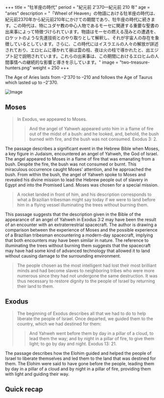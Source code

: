 +++
title = "牡羊座の時代"
period = "紀元前 2'370—紀元前 210 年"
age = "aries"
description = "「Wheel of Heaven」の物語における牡羊座の時代は、紀元前2370年から紀元前210年にかけての期間であり、牡牛座の時代に続きます。この時代は、特にユダヤ教の中心人物であるモーセに関連する重要な聖書の出来事によって特徴づけられています。物語はモーセの燃える茂みとの遭遇を、ロケットのような先進技術とのやり取りとして解釈し、それが宇宙人の存在を象徴しているとしています。さらに、この時代にはイスラエルの人々の解放が詳述されており、エロヒムに導かれて昼は雲の柱、夜は火の柱で導かれたと、出エジプト記で説明されています。これらの出来事は、この期間におけるエロヒムの人間事情への継続的な影響と導きを示しています。"
image = "two-treasure-hunters.png"
weight = 250
+++

The Age of Aries lasts from –2'370 to –210 and follows the Age of Taurus which lasted up to –2'370.

![Image](images/equinox_bc2370.png "Vernal equinox in 2370 BC")

## Moses

> In Exodus, we appeared to Moses.
>
>> And the angel of Yahweh appeared unto him in a flame of fire out of the midst of a bush: and he looked, and, behold, the bush burned with fire, and the bush was not consumed. Exodus 3: 2.

The passage describes a significant event in the Hebrew Bible when Moses, a key figure in Judaism, encountered an angel of Yahweh, the God of Israel. The angel appeared to Moses in a flame of fire that was emanating from a bush. Despite the fire, the bush was not consumed or burnt. This miraculous occurrence caught Moses' attention, and he approached the bush. From within the bush, the angel of Yahweh spoke to Moses and revealed his divine mission to lead the Hebrew people out of slavery in Egypt and into the Promised Land. Moses was chosen for a special mission.

> A rocket landed in front of him, and his description corresponds to what a Brazilian tribesman might say today if we were to land before him in a flying vessel illuminating the trees without burning them.

This passage suggests that the description given in the Bible of the appearance of an angel of Yahweh in Exodus 3:2 may have been the result of an encounter with an extraterrestrial spacecraft. The author is drawing a comparison between the experience of Moses and the possible experience of a Brazilian tribesman encountering a modern-day spacecraft, implying that both encounters may have been similar in nature. The reference to illuminating the trees without burning them suggests that the spacecraft may have had some kind of advanced technology that allowed it to land without causing damage to the surrounding environment.

> The people chosen as the most intelligent had lost their most brilliant minds and had become slaves to neighboring tribes who were more numerous since they had not undergone the same destruction. It was thus necessary to restore dignity to the people of Israel by returning their land to them.

## Exodus

> The beginning of Exodus describes all that we had to do to help liberate the people of Israel. Once departed, we guided them to the country, which we had destined for them:
>
>> And Yahweh went before them by day in a pillar of a cloud, to lead them the way; and by night in a pillar of fire, to give them light; to go by day and night. Exodus 13: 21.

The passage describes how the Elohim guided and helped the people of Israel to liberate themselves and led them to the land that was destined for them. The Elohim were said to have gone before the people, leading them by day in a pillar of a cloud and by night in a pillar of fire, providing them with light and guiding their way.

## Quick recap